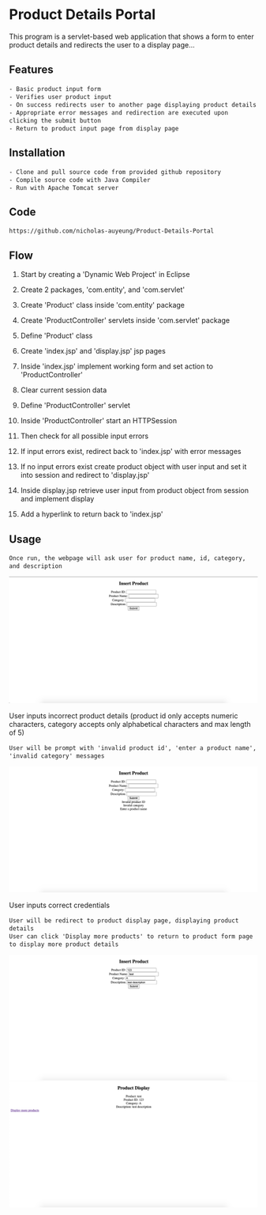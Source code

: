 # Product Details Portal

This program is a servlet-based web application that shows a form to enter product details and redirects the user to a display page...

## Features

	- Basic product input form
	- Verifies user product input
	- On success redirects user to another page displaying product details
	- Appropriate error messages and redirection are executed upon clicking the submit button
	- Return to product input page from display page

## Installation

	- Clone and pull source code from provided github repository
	- Compile source code with Java Compiler
	- Run with Apache Tomcat server

## Code

	https://github.com/nicholas-auyeung/Product-Details-Portal

## Flow

1. Start by creating a 'Dynamic Web Project' in Eclipse

3. Create 2 packages, 'com.entity', and 'com.servlet'

4. Create 'Product' class inside 'com.entity' package

5. Create 'ProductController' servlets inside 'com.servlet' package

9. Define 'Product' class

11. Create 'index.jsp' and 'display.jsp' jsp pages

12. Inside 'index.jsp' implement working form and set action to 'ProductController'

13. Clear current session data 

13. Define 'ProductController' servlet

14. Inside 'ProductController' start an HTTPSession

15. Then check for all possible input errors

15. If input errors exist, redirect back to 'index.jsp' with error messages

16. If no input errors exist create product object with user input and set it into session and redirect to 'display.jsp'

17. Inside display.jsp retrieve user input from product object from session and implement display

18. Add a hyperlink to return back to 'index.jsp'

## Usage

	Once run, the webpage will ask user for product name, id, category, and description
![](screenshots/insertproduct.png)

User inputs incorrect product details (product id only accepts numeric characters, category accepts only alphabetical characters and max length of 5)
	
	User will be prompt with 'invalid product id', 'enter a product name', 'invalid category' messages 
![](screenshots/invalidinput.png)

User inputs correct credentials
	
	User will be redirect to product display page, displaying product details
	User can click 'Display more products' to return to product form page to display more product details
![](screenshots/validinput.png)
![](screenshots/displayproduct.png)
